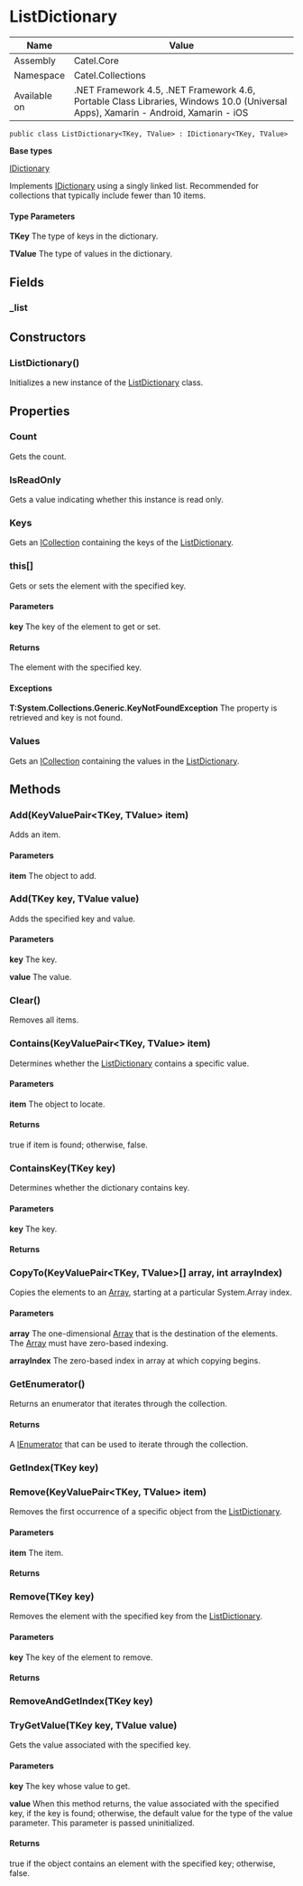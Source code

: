 

# ListDictionary

Name|Value
---|---
Assembly|Catel.Core
Namespace|Catel.Collections
Available on|.NET Framework 4.5, .NET Framework 4.6, Portable Class Libraries, Windows 10.0 (Universal Apps), Xamarin - Android, Xamarin - iOS

```
public class ListDictionary<TKey, TValue> : IDictionary<TKey, TValue>
```

**Base types**

[IDictionary]()


Implements [IDictionary](#) using a singly linked list. Recommended for collections that typically include fewer than 10 items.

#### Type Parameters

**TKey**
The type of keys in the dictionary.

**TValue**
The type of values in the dictionary.



## Fields

### _list

## Constructors

### ListDictionary()

Initializes a new instance of the [ListDictionary](#) class.



## Properties

### Count

Gets the count.



### IsReadOnly

Gets a value indicating whether this instance is read only.



### Keys

Gets an [ICollection](#) containing the keys of the [ListDictionary](#).



### this[]

Gets or sets the element with the specified key.

#### Parameters

**key**
The key of the element to get or set.

#### Returns

The element with the specified key.

#### Exceptions

**T:System.Collections.Generic.KeyNotFoundException**
The property is retrieved and key is not found.



### Values

Gets an [ICollection](#) containing the values in the [ListDictionary](#).



## Methods

### Add(KeyValuePair<TKey, TValue> item)

Adds an item.

#### Parameters

**item**
The object to add.



### Add(TKey key, TValue value)

Adds the specified key and value.

#### Parameters

**key**
The key.

**value**
The value.



### Clear()

Removes all items.



### Contains(KeyValuePair<TKey, TValue> item)

Determines whether the [ListDictionary](#) contains a specific value.

#### Parameters

**item**
The object to locate.

#### Returns

true if item is found; otherwise, false.



### ContainsKey(TKey key)

Determines whether the dictionary contains key.

#### Parameters

**key**
The key.

#### Returns



### CopyTo(KeyValuePair<TKey, TValue>[] array, int arrayIndex)

Copies the elements to an [Array](#), starting at a particular System.Array index.

#### Parameters

**array**
The one-dimensional [Array](#) that is the destination of the elements. The [Array](#) must have zero-based indexing.

**arrayIndex**
The zero-based index in array at which copying begins.



### GetEnumerator()

Returns an enumerator that iterates through the collection.

#### Returns

A [IEnumerator](#) that can be used to iterate through the collection.



### GetIndex(TKey key)

### Remove(KeyValuePair<TKey, TValue> item)

Removes the first occurrence of a specific object from the [ListDictionary](#).

#### Parameters

**item**
The item.

#### Returns



### Remove(TKey key)

Removes the element with the specified key from the [ListDictionary](#).

#### Parameters

**key**
The key of the element to remove.

#### Returns



### RemoveAndGetIndex(TKey key)

### TryGetValue(TKey key, TValue value)

Gets the value associated with the specified key.

#### Parameters

**key**
The key whose value to get.

**value**
When this method returns, the value associated with the specified key, if the key is found; otherwise, the default value for the type of the value parameter. This parameter is passed uninitialized.

#### Returns

true if the object contains an element with the specified key; otherwise, false.



